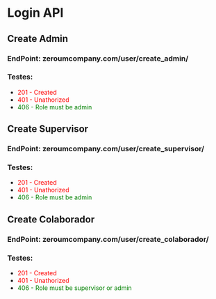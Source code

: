 # Login API

## Create Admin

### EndPoint: zeroumcompany.com/user/create_admin/

### Testes:
- <span style="color: red;"> 201 - Created</span>
- <span style="color: red;"> 401 - Unathorized</span>
- <span style="color: green;"> 406 - Role must be admin</span>

## Create Supervisor

### EndPoint: zeroumcompany.com/user/create_supervisor/

### Testes:
- <span style="color: red;"> 201 - Created</span>
- <span style="color: red;"> 401 - Unathorized</span>
- <span style="color: green;"> 406 - Role must be admin</span>

## Create Colaborador

### EndPoint: zeroumcompany.com/user/create_colaborador/

### Testes:
- <span style="color: red;"> 201 - Created</span>
- <span style="color: red;"> 401 - Unathorized</span>
- <span style="color: green;"> 406 - Role must be supervisor or admin</span>

